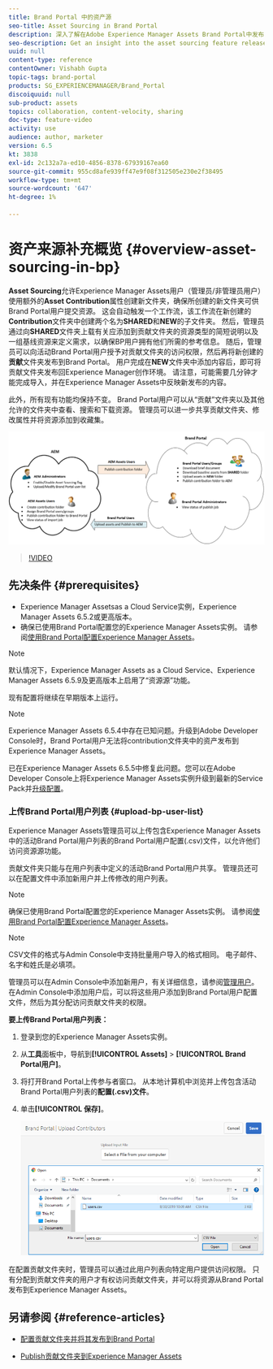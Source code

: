 ```yaml
---
title: Brand Portal 中的资产源
seo-title: Asset Sourcing in Brand Portal
description: 深入了解在Adobe Experience Manager Assets Brand Portal中发布的资源获取功能。
seo-description: Get an insight into the asset sourcing feature released in the Adobe Experience Manager Assets Brand Portal.
uuid: null
content-type: reference
contentOwner: Vishabh Gupta
topic-tags: brand-portal
products: SG_EXPERIENCEMANAGER/Brand_Portal
discoiquuid: null
sub-product: assets
topics: collaboration, content-velocity, sharing
doc-type: feature-video
activity: use
audience: author, marketer
version: 6.5
kt: 3838
exl-id: 2c132a7a-ed10-4856-8378-67939167ea60
source-git-commit: 955cd8afe939ff47e9f08f312505e230e2f38495
workflow-type: tm+mt
source-wordcount: '647'
ht-degree: 1%

---
```


# 资产来源补充概览 {#overview-asset-sourcing-in-bp}

**Asset Sourcing**&#x200B;允许Experience Manager Assets用户（管理员/非管理员用户）使用额外的&#x200B;**Asset Contribution**&#x200B;属性创建新文件夹，确保所创建的新文件夹可供Brand Portal用户提交资源。 这会自动触发一个工作流，该工作流在新创建的&#x200B;**Contribution**&#x200B;文件夹中创建两个名为&#x200B;**SHARED**&#x200B;和&#x200B;**NEW**&#x200B;的子文件夹。 然后，管理员通过向&#x200B;**SHARED**&#x200B;文件夹上载有关应添加到贡献文件夹的资源类型的简短说明以及一组基线资源来定义需求，以确保BP用户拥有他们所需的参考信息。 随后，管理员可以向活动Brand Portal用户授予对贡献文件夹的访问权限，然后再将新创建的&#x200B;**贡献**&#x200B;文件夹发布到Brand Portal。 用户完成在&#x200B;**NEW**&#x200B;文件夹中添加内容后，即可将贡献文件夹发布回Experience Manager创作环境。 请注意，可能需要几分钟才能完成导入，并在Experience Manager Assets中反映新发布的内容。

此外，所有现有功能均保持不变。 Brand Portal用户可以从“贡献”文件夹以及其他允许的文件夹中查看、搜索和下载资源。 管理员可以进一步共享贡献文件夹、修改属性并将资源添加到收藏集。

![Brand Portal资源源](assets/asset-sourcing.png)

>[!VIDEO](https://video.tv.adobe.com/v/29365/?quality=12)

## 先决条件 {#prerequisites}

* Experience Manager Assetsas a Cloud Service实例，Experience Manager Assets 6.5.2或更高版本。
* 确保已使用Brand Portal配置您的Experience Manager Assets实例。 请参阅[使用Brand Portal配置Experience Manager Assets](../using/configure-aem-assets-with-brand-portal.md)。

<!--
* Ensure that your Brand Portal tenant is configured with one AEM Assets author instance.
-->

>[!NOTE]
>
>默认情况下，Experience Manager Assets as a Cloud Service、Experience Manager Assets 6.5.9及更高版本上启用了“资源源”功能。
>
>现有配置将继续在早期版本上运行。

>[!NOTE]
>
>Experience Manager Assets 6.5.4中存在已知问题。升级到Adobe Developer Console时，Brand Portal用户无法将contribution文件夹中的资产发布到Experience Manager Assets。
>
>已在Experience Manager Assets 6.5.5中修复此问题。您可以在Adobe Developer Console上将Experience Manager Assets实例升级到最新的Service Pack并[升级配置](https://experienceleague.adobe.com/docs/experience-manager-65/assets/brandportal/configure-aem-assets-with-brand-portal.html#upgrade-integration-65)。

<!--

>For immediate fix on AEM 6.5.4, it is recommended to [download the hotfix](https://www.adobeaemcloud.com/content/marketplace/marketplaceProxy.html?packagePath=/content/companies/public/adobe/packages/cq650/hotfix/cq-6.5.0-hotfix-33041) and install on your author instance.
-->

<!--
## Configure Asset Sourcing {#configure-asset-sourcing}

**Asset Sourcing** is configured from within the AEM Assets author instance. The administrators can enable the Asset Sourcing feature flag configuration from the **AEM Web Console Configuration** and upload the active Brand Portal users list in **AEM Assets**.

>[!NOTE]
>
>Asset Sourcing is by default enabled on AEM Assets as a Cloud Service. The AEM administrator can directly upload the active Brand Portal users to allow them access to the Asset Sourcing feature.

>[!NOTE]
>
>Before you begin with the configuration, ensure that your AEM Assets instance is configured with Brand Portal. See, [Configure AEM Assets with Brand Portal](../using/configure-aem-assets-with-brand-portal.md). 

The following video demonstrates, how to configure Asset Sourcing on your AEM Assets author instance:

>[!VIDEO](https://video.tv.adobe.com/v/29771)
-->

<!--
### Enable Asset Sourcing {#enable-asset-sourcing}

AEM administrators can enable the Asset Sourcing feature flag from within the AEM Web Console Configuration (a.k.a Configuration Manager).

>[!NOTE]
>
>This step is not applicable for AEM Assets as a Cloud Service.


**To enable Asset Sourcing:**
1. Log in to your AEM Assets author instance and open Configuration Manager. 
Default URL: http:// localhost:4502/system/console/configMgr.
1. Search using the keyword **Asset Sourcing** to locate **[!UICONTROL Asset Sourcing Feature Flag Config]**.
1. Click **[!UICONTROL Asset Sourcing Feature Flag Config]** to open the configuration window.
1. Select the **[!UICONTROL feature.flag.active.status]** check box.
1. Click **[!UICONTROL Save]**.

![](assets/enable-asset-sourcing.png)
-->


### 上传Brand Portal用户列表 {#upload-bp-user-list}

Experience Manager Assets管理员可以上传包含Experience Manager Assets中的活动Brand Portal用户列表的Brand Portal用户配置(.csv)文件，以允许他们访问资源源功能。

贡献文件夹只能与在用户列表中定义的活动Brand Portal用户共享。 管理员还可以在配置文件中添加新用户并上传修改的用户列表。

>[!NOTE]
>
>确保已使用Brand Portal配置您的Experience Manager Assets实例。 请参阅[使用Brand Portal配置Experience Manager Assets](../using/configure-aem-assets-with-brand-portal.md)。

>[!NOTE]
>
>CSV文件的格式与Admin Console中支持批量用户导入的格式相同。 电子邮件、名字和姓氏是必填项。

管理员可以在Admin Console中添加新用户，有关详细信息，请参阅[管理用户](brand-portal-adding-users.md)。 在Admin Console中添加用户后，可以将这些用户添加到Brand Portal用户配置文件，然后为其分配访问贡献文件夹的权限。

**要上传Brand Portal用户列表：**

1. 登录到您的Experience Manager Assets实例。
1. 从&#x200B;**工具**&#x200B;面板中，导航到&#x200B;**[!UICONTROL Assets]** > **[!UICONTROL Brand Portal用户]**。

1. 将打开Brand Portal上传参与者窗口。
从本地计算机中浏览并上传包含活动Brand Portal用户列表的**配置(.csv)文件**。
1. 单击&#x200B;**[!UICONTROL 保存]**。

   ![](assets/upload-user-list2.png)


在配置贡献文件夹时，管理员可以通过此用户列表向特定用户提供访问权限。 只有分配到贡献文件夹的用户才有权访问贡献文件夹，并可以将资源从Brand Portal发布到Experience Manager Assets。

## 另请参阅 {#reference-articles}

* [配置贡献文件夹并将其发布到Brand Portal](brand-portal-publish-contribution-folder-to-brand-portal.md)

* [Publish贡献文件夹到Experience Manager Assets](brand-portal-publish-contribution-folder-to-aem-assets.md)
